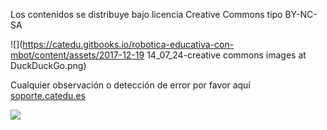 Los contenidos se distribuye bajo licencia Creative Commons tipo BY-NC-SA

![](https://catedu.gitbooks.io/robotica-educativa-con-mbot/content/assets/2017-12-19 14_07_24-creative commons images at DuckDuckGo.png)

Cualquier observación o detección de error por favor aquí [soporte.catedu.es](http://soporte.catedu.es/)

![](https://catedu.gitbooks.io/curso-de-edmodo/content/assets/catedulogo.png)